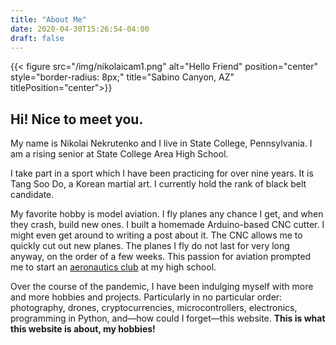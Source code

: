```yaml
---
title: "About Me"
date: 2020-04-30T15:26:54-04:00
draft: false
---
```

{{< figure src="/img/nikolaicam1.png" alt="Hello Friend" position="center" style="border-radius: 8px;" title="Sabino Canyon, AZ" titlePosition="center">}}

## Hi! Nice to meet you.

My name is Nikolai Nekrutenko and I live in State College, Pennsylvania. I am a rising senior at State College Area High School.

I take part in a sport which I have been practicing for over nine years. It is Tang Soo Do, a Korean martial art. I currently hold the rank of black belt candidate.

My favorite hobby is model aviation. I fly planes any chance I get, and when they crash, build new ones. I built a homemade Arduino-based CNC cutter. I might even get around to writing a post about it. The CNC allows me to quickly cut out new planes. The planes I fly do not last for very long anyway, on the order of a few weeks. This passion for aviation prompted me to start an [aeronautics club](https://nikolaiteslovich.github.io/shmac/) at my high school.

Over the course of the pandemic, I have been indulging myself with more and more hobbies and projects. Particularly in no particular order: photography, drones, cryptocurrencies, microcontrollers, electronics, programming in Python, and—how could I forget—this website. **This is what this website is about, my hobbies!**

